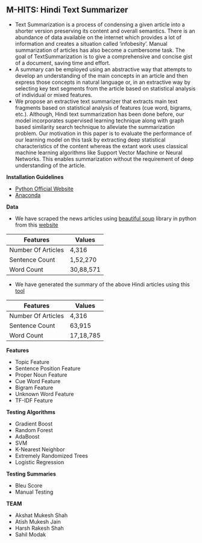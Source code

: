 ## M-HITS: Hindi Text Summarizer 

* Text Summarization is a process of condensing a given article into a shorter version preserving its content and overall semantics.    There is an abundance of data available on the internet which provides a lot of information and creates a situation called ‘infobesity’.
Manual summarization of articles has also become a cumbersome task. The goal of TextSummarization is to give a comprehensive and concise gist of a document, saving time and effort.
* A summary can be employed using an abstractive way that attempts to develop an understanding of the main concepts in an article and then express those concepts in natural language or, in an extractive way by selecting key text segments from the article based on statistical analysis of individual or mixed features.
* We propose an extractive text summarizer that extracts main text fragments based on statistical analysis of features (cue word, bigrams, etc.). Although, Hindi text summarization has been done before, our model incorporates supervised learning technique along with graph based similarity search technique to alleviate the summarization problem. Our motivation in this paper is to evaluate the performance of our learning model on this task by extracting deep statistical characteristics of the content whereas the extant work uses classical machine learning algorithms like Support Vector Machine or Neural Networks. This enables summarization without the requirement of deep understanding of the article.

**Installation Guidelines**
 
 * [Python Official Website](https://www.python.org/)
 * [Anaconda](https://www.continuum.io/downloads)
 
 **Data**
 * We have scraped the news articles using [beautiful soup](https://pypi.python.org/pypi/beautifulsoup4) library in python from this 	[website](http://www.sampadkiya.com/) 

| Features | Values |
| --- | --- |
| Number Of Articles|      4,316   |
|   Sentence Count  |    1,52,270  |
|     Word Count    |    30,88,571 |

* We have generated the summary of the above Hindi articles using this [tool](https://bigdatasummarizer.com/summarizer/online/advanced.jsp?ui.lang=en)

| Features | Values |
| --- | --- |
| Number Of Articles |     4,316   |
|   Sentence Count   |    63,915   |
|    Word Count      |   17,18,785 |


**Features**

* Topic Feature
* Sentence Position Feature
* Proper Noun Feature
* Cue Word Feature
* Bigram Feature
* Unknown Word Feature
* TF-IDF Feature

**Testing Algorithms**

* Gradient Boost
* Random Forest
* AdaBoost
* SVM
* K-Nearest Neighbor
* Extremely Randomized Trees
* Logistic Regression

**Testing Summaries**

* Bleu Score
* Manual Testing


**TEAM**  
* Akshat Mukesh Shah
* Atish Mukesh Jain
* Harsh Rakesh Shah   
* Sahil Modak
